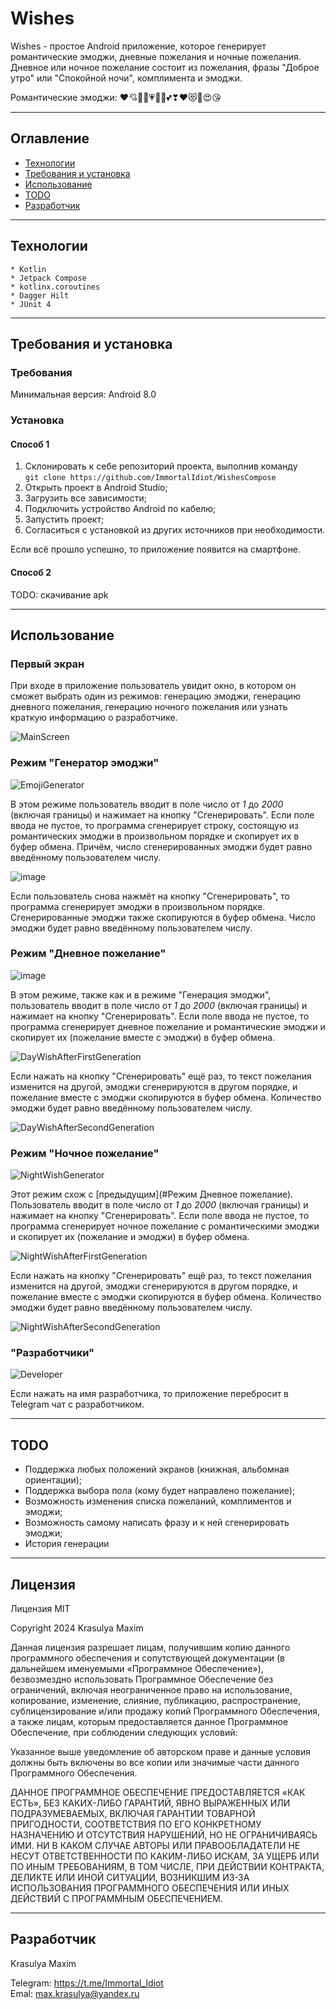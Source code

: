# Wishes

Wishes - простое Android приложение, которое генерирует романтические эмоджи, дневные пожелания и ночные пожелания. Дневное или ночное пожелание состоит из пожелания, фразы "Доброе утро" или "Спокойной ночи", комплимента и эмоджи.

Романтические эмоджи:
♥️💘💝💖💗💓💞💕❣❤😻🥰😍😘

___

## Оглавление

- [Технологии](#Технологии)
- [Требования и установка](#Требования-и-установка)
- [Использование](#Использование)
- [TODO](#TODO)
- [Разработчик](#Разработчик)

___

## Технологии

	* Kotlin
	* Jetpack Compose
	* kotlinx.coroutines
	* Dagger Hilt
	* JUnit 4

___

## Требования и установка

### Требования

Минимальная версия: Android 8.0

### Установка

#### Способ 1
1. Склонировать к себе репозиторий проекта, выполнив команду  
`git clone https://github.com/ImmortalIdiot/WishesCompose`
2. Открыть проект в Android Studio;
3. Загрузить все зависимости;
4. Подключить устройство Android по кабелю;
5. Запустить проект;
6. Согласиться с установкой из других источников при необходимости.
  
Если всё прошло успешно, то приложение появится на смартфоне.

#### Способ 2
TODO: скачивание apk
___

## Использование

### Первый экран

При входе в приложение пользователь увидит окно, в котором он сможет выбрать один из режимов: генерацию эмоджи, генерацию дневного пожелания, генерацию ночного пожелания или узнать краткую информацию о разработчике.

![MainScreen](https://github.com/user-attachments/assets/458ace28-0c56-41d1-90a1-ae5da9e279fa)

### Режим "Генератор эмоджи"

![EmojiGenerator](https://github.com/user-attachments/assets/d1db3d18-411e-4af6-9d45-f19b690a8c92)

В этом режиме пользователь вводит в поле число от *1* до *2000* (включая границы) и нажимает на кнопку "Сгенерировать". Если поле ввода не пустое, то программа сгенерирует строку, состоящую из романтических эмоджи в произвольном порядке и скопирует их в буфер обмена. Причём, число сгенерированных эмоджи будет равно введённому пользователем числу.

![image](https://github.com/user-attachments/assets/a3963e96-cce4-47e9-ac07-1a89e4eb539a)

Если пользователь снова нажмёт на кнопку "Сгенерировать", то программа сгенерирует эмоджи в произвольном порядке. Сгенерированные эмоджи также скопируются в буфер обмена. Число эмоджи будет равно введённому пользователем числу.

### Режим "Дневное пожелание"

![image](https://github.com/user-attachments/assets/ef10dcaf-3e07-4014-b2aa-b6c79b527251)

В этом режиме, также как и в режиме "Генерация эмоджи", пользователь вводит в поле число от *1* до *2000* (включая границы) и нажимает на кнопку "Сгенерировать". Если поле ввода не пустое, то программа сгенерирует дневное пожелание и романтические эмоджи и скопирует их (пожелание вместе с эмоджи) в буфер обмена.

![DayWishAfterFirstGeneration](https://github.com/user-attachments/assets/e89424a0-e7a2-49c2-9e3d-21f2f9cca5b7)

Если нажать на кнопку "Сгенерировать" ещё раз, то текст пожелания изменится на другой, эмоджи сгенерируются в другом порядке, и пожелание вместе с эмоджи скопируются в буфер обмена. Количество эмоджи будет равно введённому пользователем числу.

![DayWishAfterSecondGeneration](https://github.com/user-attachments/assets/95728ff9-c50a-4672-9f26-e0229dcfcae2)

### Режим "Ночное пожелание"

![NightWishGenerator](https://github.com/user-attachments/assets/24eed85b-38da-4910-a1ed-c1d43a233760)

Этот режим схож с [предыдущим](#Режим Дневное пожелание). Пользователь вводит в поле число от *1* до *2000* (включая границы) и нажимает на кнопку "Сгенерировать". Если поле ввода не пустое, то программа сгенерирует ночное пожелание с романтическими эмоджи и скопирует их (пожелание и эмоджи) в буфер обмена.

![NightWishAfterFirstGeneration](https://github.com/user-attachments/assets/0998ec45-8482-47f8-99f5-79b8c412f2e4)

Если нажать на кнопку "Сгенерировать" ещё раз, то текст пожелания изменится на другой, эмоджи сгенерируются в другом порядке, и пожелание вместе с эмоджи скопируются в буфер обмена. Количество эмоджи будет равно введённому пользователем числу.

![NightWishAfterSecondGeneration](https://github.com/user-attachments/assets/6e12b717-3d90-4300-bd0c-89c2040c3e43)

### "Разработчики"

![Developer](https://github.com/user-attachments/assets/dc10218b-1d16-45bd-bec8-3ffbc6b79310)

Если нажать на имя разработчика, то приложение перебросит в Telegram чат с разработчиком.
___

## TODO

- Поддержка любых положений экранов (книжная, альбомная ориентации);
- Поддержка выбора пола (кому будет направлено пожелание);
- Возможность изменения списка пожеланий, комплиментов и эмоджи;
- Возможность самому написать фразу и к ней сгенерировать эмоджи;
- История генерации

___

## Лицензия

Лицензия MIT

Copyright 2024 Krasulya Maxim

Данная лицензия разрешает лицам, получившим копию данного программного обеспечения и сопутствующей документации (в дальнейшем именуемыми «Программное Обеспечение»), безвозмездно использовать Программное Обеспечение без ограничений, включая неограниченное право на использование, копирование, изменение, слияние, публикацию, распространение, сублицензирование и/или продажу копий Программного Обеспечения, а также лицам, которым предоставляется данное Программное Обеспечение, при соблюдении следующих условий:

Указанное выше уведомление об авторском праве и данные условия должны быть включены во все копии или значимые части данного Программного Обеспечения.

ДАННОЕ ПРОГРАММНОЕ ОБЕСПЕЧЕНИЕ ПРЕДОСТАВЛЯЕТСЯ «КАК ЕСТЬ», БЕЗ КАКИХ-ЛИБО ГАРАНТИЙ, ЯВНО ВЫРАЖЕННЫХ ИЛИ ПОДРАЗУМЕВАЕМЫХ, ВКЛЮЧАЯ ГАРАНТИИ ТОВАРНОЙ ПРИГОДНОСТИ, СООТВЕТСТВИЯ ПО ЕГО КОНКРЕТНОМУ НАЗНАЧЕНИЮ И ОТСУТСТВИЯ НАРУШЕНИЙ, НО НЕ ОГРАНИЧИВАЯСЬ ИМИ. НИ В КАКОМ СЛУЧАЕ АВТОРЫ ИЛИ ПРАВООБЛАДАТЕЛИ НЕ НЕСУТ ОТВЕТСТВЕННОСТИ ПО КАКИМ-ЛИБО ИСКАМ, ЗА УЩЕРБ ИЛИ ПО ИНЫМ ТРЕБОВАНИЯМ, В ТОМ ЧИСЛЕ, ПРИ ДЕЙСТВИИ КОНТРАКТА, ДЕЛИКТЕ ИЛИ ИНОЙ СИТУАЦИИ, ВОЗНИКШИМ ИЗ-ЗА ИСПОЛЬЗОВАНИЯ ПРОГРАММНОГО ОБЕСПЕЧЕНИЯ ИЛИ ИНЫХ ДЕЙСТВИЙ С ПРОГРАММНЫМ ОБЕСПЕЧЕНИЕМ.

___

## Разработчик

Krasulya Maxim

Telegram: https://t.me/Immortal_Idiot  
Emal: max.krasulya@yandex.ru
